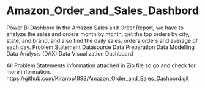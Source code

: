 # Amazon_Order_and_Sales_Dashbord
Power Bi Dashbord
In the Amazon Sales and Order Report, we have to analyze the sales and orders month by month, get the top orders by city, state, and brand, and also find the daily sales, orders,orders and average of each day.
Problem Statement
Datasource
Data Preparation
Data Modelling
Data Analysis (DAX)
Data Visualization Dashboard

All Problem Statements information attached in Zip file so go and check for more information.
https://github.com/Kiranbp1998/Amazon_Order_and_Sales_Dashbord.git 
